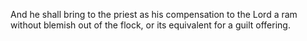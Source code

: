 And he shall bring to the priest as his compensation to the Lord a ram without blemish out of the flock, or its equivalent for a guilt offering.
